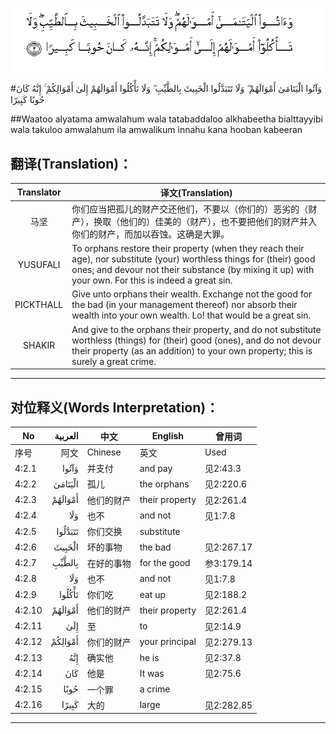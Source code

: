 ![004:002](images/004_002.gif)

#وَآتُوا الْيَتَامَىٰ أَمْوَالَهُمْ ۖ وَلَا تَتَبَدَّلُوا الْخَبِيثَ بِالطَّيِّبِ ۖ وَلَا تَأْكُلُوا أَمْوَالَهُمْ إِلَىٰ أَمْوَالِكُمْ ۚ إِنَّهُ كَانَ حُوبًا كَبِيرًا 

##Waatoo alyatama amwalahum wala tatabaddaloo alkhabeetha bialttayyibi wala takuloo amwalahum ila amwalikum innahu kana hooban kabeeran 

## 翻译(Translation)：

| Translator | 译文(Translation)                                            |
| :--------: | ------------------------------------------------------------ |
|    马坚    | 你们应当把孤儿的财产交还他们，不要以（你们的）恶劣的（财产），换取（他们的）佳美的（财产），也不要把他们的财产并入你们的财产，而加以吞蚀。这确是大罪。 |
|  YUSUFALI  | To orphans restore their property (when they reach their age), nor substitute (your) worthless things for (their) good ones; and devour not their substance (by mixing it up) with your own. For this is indeed a great sin. |
| PICKTHALL  | Give unto orphans their wealth. Exchange not the good for the bad (in your management thereof) nor absorb their wealth into your own wealth. Lo! that would be a great sin. |
|   SHAKIR   | And give to the orphans their property, and do not substitute worthless (things) for (their) good (ones), and do not devour their property (as an addition) to your own property; this is surely a great crime. |

---

## 对位释义(Words Interpretation)：

| No   | العربية | 中文    | English | 曾用词 |
| ---- | ------: | ------- | ------- | ------ |
| 序号 |    阿文 | Chinese | 英文    | Used   |
| 4:2.1  | وَآتُوا   | 并支付     | and pay        | 见2:43.3   |
| 4:2.2  | الْيَتَامَىٰ | 孤儿       | the orphans    | 见2:220.6  |
| 4:2.3  | أَمْوَالَهُمْ | 他们的财产 | their property | 见2:261.4  |
| 4:2.4  | وَلَا     | 也不       | and not        | 见1:7.8    |
| 4:2.5  | تَتَبَدَّلُوا | 你们交换   | substitute     |            |
| 4:2.6  | الْخَبِيثَ  | 坏的事物   | the bad        | 见2:267.17 |
| 4:2.7  | بِالطَّيِّبِ  | 在好的事物 | for the good   | 参3:179.14 |
| 4:2.8  | وَلَا     | 也不       | and not        | 见1:7.8    |
| 4:2.9  | تَأْكُلُوا  | 你们吃    | eat up         | 见2:188.2  |
| 4:2.10 | أَمْوَالَهُمْ | 他们的财产 | their property | 见2:261.4  |
| 4:2.11 | إِلَىٰ     | 至         | to             | 见2:14.9   |
| 4:2.12 | أَمْوَالِكُمْ | 你们的财产 | your principal | 见2:279.13 |
| 4:2.13 | إِنَّهُ     | 确实他     | he is          | 见2:37.8   |
| 4:2.14 | كَانَ     | 他是       | It was         | 见2:75.6   |
| 4:2.15 | حُوبًا    | 一个罪     | a crime        |            |
| 4:2.16 | كَبِيرًا   | 大的       | large          | 见2:282.85 |

---

